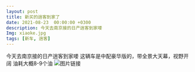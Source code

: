 ```yaml
---
layout: post
title: 新买的逍客到家了
date: 2021-08-23  00:00:00 +0300
description: 今天去南京接的日产逍客到家喽
Img: xiaoke.jpg
tags: [新车, 逍客]
---
```

今天去南京接的日产逍客到家喽
这辆车是中配豪华版的，带全景大天幕，视野开阔
油耗大概8-9个油
![图片链接]({{site.baseurl}}/assets/img/me/xiaoke2.jpg)
